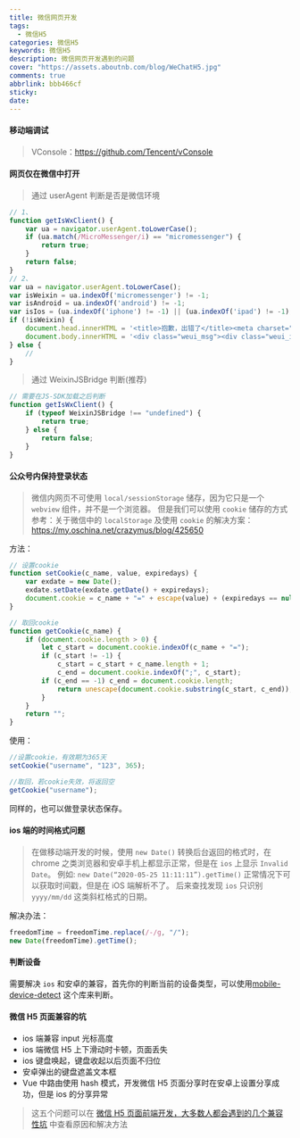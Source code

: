 ```yaml
---
title: 微信网页开发
tags:
  - 微信H5
categories: 微信H5
keywords: 微信H5
description: 微信网页开发遇到的问题
cover: "https://assets.aboutnb.com/blog/WeChatH5.jpg"
comments: true
abbrlink: bbb466cf
sticky:
date:
---
```


#### 移动端调试

> VConsole：https://github.com/Tencent/vConsole

#### 网页仅在微信中打开

> 通过 userAgent 判断是否是微信环境

``` js
// 1、
function getIsWxClient() {
    var ua = navigator.userAgent.toLowerCase();
    if (ua.match(/MicroMessenger/i) == "micromessenger") {
        return true;
    }
    return false;
}
// 2、
var ua = navigator.userAgent.toLowerCase();
var isWeixin = ua.indexOf('micromessenger') != -1;
var isAndroid = ua.indexOf('android') != -1;
var isIos = (ua.indexOf('iphone') != -1) || (ua.indexOf('ipad') != -1);
if (!isWeixin) {
    document.head.innerHTML = '<title>抱歉，出错了</title><meta charset="utf-8"><meta name="viewport" content="width=device-width, initial-scale=1,user-scalable=0"><linkrel="stylesheet" type="text/css" href="https://res.wx.qq.com/open/libs/weui/0.4.1/weui.css">';
    document.body.innerHTML = '<div class="weui_msg"><div class="weui_icon_area"><i class="weui_icon_info weui_icon_msg"></i></div><divclass="weui_text_area"><h4class="weui_msg_title">请在微信客户端打开链接</h4class=></div></div>';
} else {
    // 
}
```

> 通过 WeixinJSBridge 判断(推荐)

``` js
// 需要在JS-SDK加载之后判断
function getIsWxClient() {
    if (typeof WeixinJSBridge !== "undefined") {
        return true;
    } else {
        return false;
    }
}
```

#### 公众号内保持登录状态

> 微信内网页不可使用 `local/sessionStorage` 储存，因为它只是一个 `webview` 组件，并不是一个浏览器。 但是我们可以使用 `cookie` 储存的方式
> 参考：关于微信中的 `localStorage` 及使用 `cookie` 的解决方案：https://my.oschina.net/crazymus/blog/425650

方法：
``` js
// 设置cookie
function setCookie(c_name, value, expiredays) {
    var exdate = new Date();
    exdate.setDate(exdate.getDate() + expiredays);
    document.cookie = c_name + "=" + escape(value) + (expiredays == null ? "" : ";expires=" + exdate.toGMTString());
}

// 取回cookie
function getCookie(c_name) {
    if (document.cookie.length > 0) {
        let c_start = document.cookie.indexOf(c_name + "=");
        if (c_start != -1) {
            c_start = c_start + c_name.length + 1;
            c_end = document.cookie.indexOf(";", c_start);
        if (c_end == -1) c_end = document.cookie.length;
            return unescape(document.cookie.substring(c_start, c_end));
        }
    }
    return "";
}
```

使用：
``` js
//设置cookie，有效期为365天
setCookie("username", "123", 365);

//取回，若cookie失效，将返回空
getCookie("username");
```
同样的，也可以做登录状态保存。

#### ios 端的时间格式问题
> 在做移动端开发的时候，使用 `new Date()` 转换后台返回的格式时，在 chrome 之类浏览器和安卓手机上都显示正常，但是在 `ios` 上显示 `Invalid Date`。 
> 例如: `new Date(“2020-05-25 11:11:11”).getTime()` 正常情况下可以获取时间戳，但是在 iOS 端解析不了。
> 后来查找发现 `ios` 只识别 `yyyy/mm/dd` 这类斜杠格式的日期。

解决办法：
``` js
freedomTime = freedomTime.replace(/-/g, "/");
new Date(freedomTime).getTime();
```

#### 判断设备
 需要解决 `ios` 和安卓的兼容，首先你的判断当前的设备类型，可以使用[mobile-device-detect](https://www.npmjs.com/package/mobile-device-detect) 这个库来判断。

 #### 微信 H5 页面兼容的坑
 + ios 端兼容 input 光标高度
 + ios 端微信 H5 上下滑动时卡顿，页面丢失
 + ios 键盘唤起，键盘收起以后页面不归位
 + 安卓弹出的键盘遮盖文本框
 + Vue 中路由使用 hash 模式，开发微信 H5 页面分享时在安卓上设置分享成功，但是 ios 的分享异常
> 这五个问题可以在 [微信 H5 页面前端开发，大多数人都会遇到的几个兼容性坑](https://segmentfault.com/a/1190000019986963) 中查看原因和解决方法

